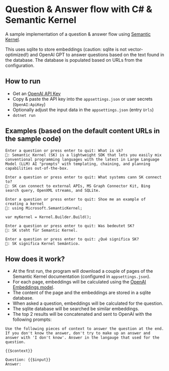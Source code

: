 # Question & Answer flow with C# & Semantic Kernel

A sample implementation of a question & answer flow using [Semantic Kernel](https://github.com/microsoft/semantic-kernel).

This uses sqlite to store embeddings (caution: sqlite is not vector-optimized!) and OpenAI GPT to answer questions based on the text found in the database. The database is populated based on URLs from the configuration.

## How to run

- Get an [OpenAI API Key](https://platform.openai.com/account/api-keys)
- Copy & paste the API key into the `appsettings.json` or user secrets (`OpenAI:ApiKey`)
- Optionally adjust the input data in the `appsettings.json` (entry `Urls`)
- `dotnet run`

## Examples (based on the default content URLs in the sample code) 

```
Enter a question or press enter to quit: What is sk?
🤖: Semantic Kernel (SK) is a lightweight SDK that lets you easily mix conventional programming languages with the latest in Large Language Model (LLM) AI "prompts" with templating, chaining, and planning capabilities out-of-the-box.
```

```
Enter a question or press enter to quit: What systems cann SK connect to?
🤖: SK can connect to external APIs, MS Graph Connector Kit, Bing search query, OpenXML streams, and SQLite.
```

```
Enter a question or press enter to quit: Shoe me an example of creating a kernel
🤖: using Microsoft.SemanticKernel;

var myKernel = Kernel.Builder.Build();
```

```
Enter a question or press enter to quit: Was bedeutet SK?
🤖: SK steht für Semantic Kernel.
```

```
Enter a question or press enter to quit: ¿Qué significa SK?
🤖: SK significa Kernel Semántico.
```

## How does it work?

- At the first run, the program will download a couple of pages of the Semantic Kernel documentation (configured in `appsettings.json`).
- For each page, embeddings will be calculated using the [OpenAI Embeddings model](https://platform.openai.com/docs/guides/embeddings).
- The content of the page and the embeddings are stored in a sqlite database.
- When asked a question, embeddings will be calculated for the question.
- The sqlite database will be searched be similar embeddings.
- The top 2 results will be concatenated and sent to OpenAI with the following prompts:

```
Use the following pieces of context to answer the question at the end. If you don't know the answer, don't try to make up an answer and answer with 'I don't know'. Answer in the langauge that used for the question.

{{$context}}

Question: {{$input}}
Answer:
```
